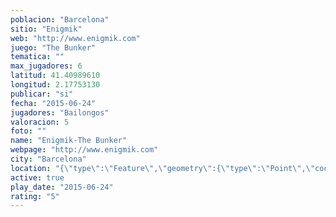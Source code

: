 ```yaml
---
poblacion: "Barcelona"
sitio: "Enigmik"
web: "http://www.enigmik.com"
juego: "The Bunker"
tematica: ""
max_jugadores: 6
latitud: 41.40989610
longitud: 2.17753130
publicar: "si"
fecha: "2015-06-24"
jugadores: "Bailongos"
valoracion: 5
foto: ""
name: "Enigmik-The Bunker"
webpage: "http://www.enigmik.com"
city: "Barcelona"
location: "{\"type\":\"Feature\",\"geometry\":{\"type\":\"Point\",\"coordinates\":[41.4098961,2.1775313]}}"
active: true
play_date: "2015-06-24"
rating: "5"
---
```


